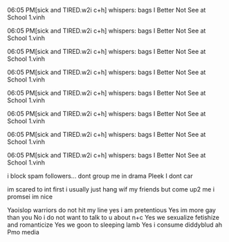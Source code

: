 


06:05 PM[sick and TIRED.w2i c+h] whispers: bags I Better Not See at School 1.vinh

06:05 PM[sick and TIRED.w2i c+h] whispers: bags I Better Not See at School 1.vinh

06:05 PM[sick and TIRED.w2i c+h] whispers: bags I Better Not See at School 1.vinh

06:05 PM[sick and TIRED.w2i c+h] whispers: bags I Better Not See at School 1.vinh

06:05 PM[sick and TIRED.w2i c+h] whispers: bags I Better Not See at School 1.vinh

06:05 PM[sick and TIRED.w2i c+h] whispers: bags I Better Not See at School 1.vinh

06:05 PM[sick and TIRED.w2i c+h] whispers: bags I Better Not See at School 1.vinh

06:05 PM[sick and TIRED.w2i c+h] whispers: bags I Better Not See at School 1.vinh

i block spam followers... dont group me in drama Pleek I dont car

im scared to int first i usually just hang wif my friends but come up2 me i promsei im nice 

Yaoislop warriors do not hit my line yes i am pretentious Yes im more gay than you No i do not want to talk to u about n+c Yes we sexualize fetishize and romanticize Yes we goon to sleeping lamb Yes i consume diddyblud ah Pmo media
